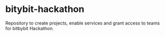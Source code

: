 # bitybit-hackathon

Repository to create projects, enable services and grant access to teams for bitbybit Hackathon.
